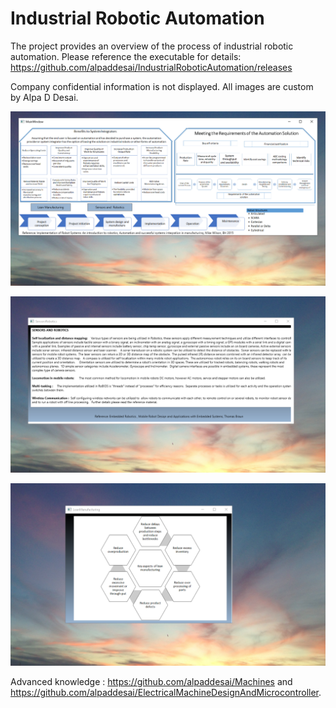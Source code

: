 # Industrial Robotic Automation 

The project provides an overview of the process of industrial robotic automation.  Please reference the executable for details: https://github.com/alpaddesai/IndustrialRoboticAutomation/releases

Company confidential information is not displayed. All images are custom by Alpa D Desai. 

![image](MainWindow.png)

![image](sensors.png)

![image](LeanManufacturing.png)

Advanced knowledge : https://github.com/alpaddesai/Machines and https://github.com/alpaddesai/ElectricalMachineDesignAndMicrocontroller.
